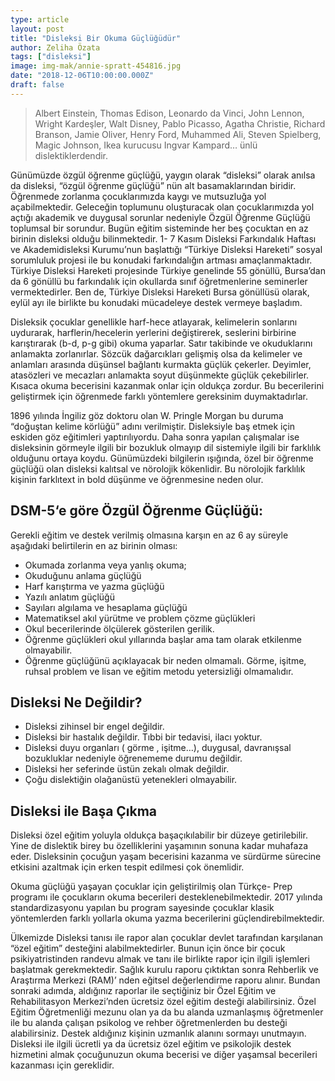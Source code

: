 ```yaml
---
type: article
layout: post
title: "Disleksi Bir Okuma Güçlüğüdür"
author: Zeliha Özata
tags: ["disleksi"]
image: img-mak/annie-spratt-454816.jpg
date: "2018-12-06T10:00:00.000Z"
draft: false
---
```


>Albert Einstein, Thomas Edison, Leonardo da Vinci, John Lennon, Wright Kardeşler, Walt Disney, Pablo Picasso, Agatha Christie, Richard Branson, Jamie Oliver, Henry Ford, Muhammed Ali, Steven Spielberg, Magic Johnson, Ikea kurucusu Ingvar Kampard… ünlü dislektiklerdendir.

Günümüzde özgül öğrenme güçlüğü, yaygın olarak “disleksi” olarak anılsa da disleksi, “özgül öğrenme güçlüğü” nün alt basamaklarından biridir. Öğrenmede zorlanma çocuklarımızda kaygı ve mutsuzluğa yol açabilmektedir. Geleceğin toplumunu oluşturacak olan çocuklarımızda yol açtığı akademik ve duygusal sorunlar nedeniyle Özgül Öğrenme Güçlüğü toplumsal bir sorundur. Bugün eğitim sisteminde her beş çocuktan en az birinin disleksi olduğu bilinmektedir. 1- 7 Kasım Disleksi Farkındalık Haftası ve Akademidisleksi Kurumu’nun başlattığı “Türkiye Disleksi Hareketi” sosyal sorumluluk projesi ile bu konudaki farkındalığın artması amaçlanmaktadır. Türkiye Disleksi Hareketi projesinde Türkiye genelinde 55 gönüllü, Bursa’dan da 6 gönüllü bu farkındalık için okullarda sınıf öğretmenlerine seminerler vermektedirler. Ben de, Türkiye Disleksi Hareketi Bursa gönüllüsü olarak, eylül ayı ile birlikte bu konudaki mücadeleye destek vermeye başladım.

Disleksik çocuklar genellikle harf-hece atlayarak, kelimelerin sonlarını uydurarak, harflerin/hecelerin yerlerini değiştirerek, seslerini birbirine karıştırarak (b-d, p-g gibi) okuma yaparlar. Satır takibinde ve okuduklarını anlamakta zorlanırlar. Sözcük dağarcıkları gelişmiş olsa da kelimeler ve anlamları arasında düşünsel bağlantı kurmakta güçlük çekerler. Deyimler, atasözleri ve mecazları anlamakta soyut düşünmekte güçlük çekebilirler. Kısaca okuma becerisini kazanmak onlar için oldukça zordur. Bu becerilerini geliştirmek için öğrenmede farklı yöntemlere gereksinim duymaktadırlar.

1896 yılında İngiliz göz doktoru olan W. Pringle Morgan bu duruma “doğuştan kelime körlüğü” adını verilmiştir. Disleksiyle baş etmek için eskiden göz eğitimleri yaptırılıyordu. Daha sonra yapılan çalışmalar ise disleksinin görmeyle ilgili bir bozukluk olmayıp dil sistemiyle ilgili bir farklılık olduğunu ortaya koydu. Günümüzdeki bilgilerin ışığında, özel bir öğrenme güçlüğü olan disleksi kalıtsal ve nörolojik kökenlidir. Bu nörolojik farklılık kişinin farklıtext in bold düşünme ve öğrenmesine neden olur.

## DSM-5‘e göre Özgül Öğrenme Güçlüğü:

Gerekli eğitim ve destek verilmiş olmasına karşın en az 6 ay süreyle aşağıdaki belirtilerin en az birinin olması:

- Okumada zorlanma veya yanlış okuma;
- Okuduğunu anlama güçlüğü
- Harf karıştırma ve yazma güçlüğü
- Yazılı anlatım güçlüğü
- Sayıları algılama ve hesaplama güçlüğü
- Matematiksel akıl yürütme ve problem çözme güçlükleri
- Okul becerilerinde ölçülerek gösterilen gerilik.
- Öğrenme güçlükleri okul yıllarında başlar ama tam olarak etkilenme olmayabilir.
- Öğrenme güçlüğünü açıklayacak bir neden olmamalı. Görme, işitme, ruhsal problem ve lisan ve eğitim metodu yetersizliği olmamalıdır.

## Disleksi Ne Değildir?

- Disleksi zihinsel bir engel değildir.
- Disleksi bir hastalık değildir. Tıbbi bir tedavisi, ilacı yoktur.
- Disleksi duyu organları ( görme , işitme…), duygusal, davranışsal bozukluklar nedeniyle öğrenememe durumu değildir.
- Disleksi her seferinde üstün zekalı olmak değildir.
- Çoğu dislektiğin olağanüstü yetenekleri olmayabilir.

## Disleksi ile Başa Çıkma

Disleksi özel eğitim yoluyla oldukça başaçıkılabilir bir düzeye getirilebilir. Yine de dislektik birey bu özelliklerini yaşamının sonuna kadar muhafaza eder. Disleksinin çocuğun yaşam becerisini kazanma ve sürdürme sürecine etkisini azaltmak için erken tespit edilmesi çok önemlidir.

Okuma güçlüğü yaşayan çocuklar için geliştirilmiş olan Türkçe- Prep programı ile çocukların okuma becerileri desteklenebilmektedir. 2017 yılında standardizasyonu yapılan bu program sayesinde çocuklar klasik yöntemlerden farklı yollarla okuma yazma becerilerini güçlendirebilmektedir.

Ülkemizde Disleksi tanısı ile rapor alan çocuklar devlet tarafından karşılanan “özel eğitim” desteğini alabilmektedirler. Bunun için önce bir çocuk psikiyatristinden randevu almak ve tanı ile birlikte rapor için ilgili işlemleri başlatmak gerekmektedir. Sağlık kurulu raporu çıktıktan sonra Rehberlik ve Araştırma Merkezi (RAM)’ nden eğitsel değerlendirme raporu alınır. Bundan sonraki adımda, aldığınız raporlar ile seçtiğiniz bir Özel Eğitim ve Rehabilitasyon Merkezi’nden ücretsiz özel eğitim desteği alabilirsiniz. Özel Eğitim Öğretmenliği mezunu olan ya da bu alanda uzmanlaşmış öğretmenler ile bu alanda çalışan psikolog ve rehber öğretmenlerden bu desteği alabilirsiniz. Destek aldığınız kişinin uzmanlık alanını sormayı unutmayın. Disleksi ile ilgili ücretli ya da ücretsiz özel eğitim ve psikolojik destek hizmetini almak çocuğunuzun okuma becerisi ve diğer yaşamsal becerileri kazanması için gereklidir.